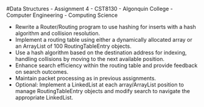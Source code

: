 #Data Structures - Assignment 4 - CST8130 - Algonquin College - Computer Engineering - Computing Science

-  Rewrite a Router/Routing program to use hashing for inserts with a hash algorithm and collision resolution.
-  Implement a routing table using either a dynamically allocated array or an ArrayList of 100 RoutingTableEntry objects.
-  Use a hash algorithm based on the destination address for indexing, handling collisions by moving to the next available position.
-  Enhance search efficiency within the routing table and provide feedback on search outcomes.
-  Maintain packet processing as in previous assignments.
-  Optional: Implement a LinkedList at each array/ArrayList position to manage RoutingTableEntry objects and modify search to navigate the appropriate LinkedList.
